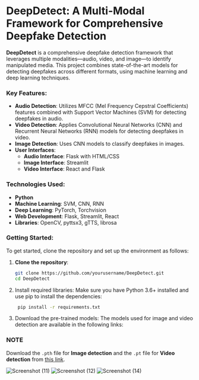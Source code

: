 # DeepDetect: A Multi-Modal Framework for Comprehensive Deepfake Detection

**DeepDetect** is a comprehensive deepfake detection framework that leverages multiple modalities—audio, video, and image—to identify manipulated media. This project combines state-of-the-art models for detecting deepfakes across different formats, using machine learning and deep learning techniques.

### Key Features:
- **Audio Detection**: Utilizes MFCC (Mel Frequency Cepstral Coefficients) features combined with Support Vector Machines (SVM) for detecting deepfakes in audio.
- **Video Detection**: Applies Convolutional Neural Networks (CNN) and Recurrent Neural Networks (RNN) models for detecting deepfakes in video.
- **Image Detection**: Uses CNN models to classify deepfakes in images.
- **User Interfaces**:
  - **Audio Interface**: Flask with HTML/CSS
  - **Image Interface**: Streamlit
  - **Video Interface**: React and Flask

### Technologies Used:
- **Python**
- **Machine Learning**: SVM, CNN, RNN
- **Deep Learning**: PyTorch, Torchvision
- **Web Development**: Flask, Streamlit, React
- **Libraries**: OpenCV, pyttsx3, gTTS, librosa

### Getting Started:
To get started, clone the repository and set up the environment as follows:

1. **Clone the repository**:
   ```bash
   git clone https://github.com/yourusername/DeepDetect.git
   cd DeepDetect
   
2. Install required libraries:
Make sure you have Python 3.6+ installed and use pip to install the dependencies:
   ```bash
    pip install -r requirements.txt

3. Download the pre-trained models:
The models used for image and video detection are available in the following links:

### NOTE
Download the `.pth` file for **Image detection** and the `.pt` file for **Video detection** from [this link](https://drive.google.com/drive/folders/1LBowbYcON1L3uyqagmD1fQAjStxd8T27?usp=drive_link).

![Screenshot (11)](https://github.com/user-attachments/assets/16bba869-3f88-4bc6-90f8-9dd65e13d469)
![Screenshot (12)](https://github.com/user-attachments/assets/299dd0d7-5fbe-4687-8a9f-96060e4bfe01)
![Screenshot (14)](https://github.com/user-attachments/assets/51969967-a22f-46a2-9bdb-540e533c5a86)

